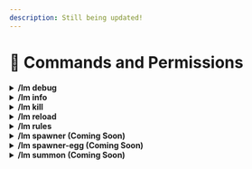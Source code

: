 ```yaml
---
description: Still being updated!
---
```


# 🔑 Commands and Permissions

<details>

<summary><strong>/lm debug</strong></summary>

To understand your _set-debug_ options, refer to the [Debugging](debugging.md) section of the wiki.

* `/lm debug chunk-kill-count reset` \
  Resets chunk kill count system to zero.
* `/lm debug create-zip` \
  Provides method to create a debug zip file for developers to review. Requires `confirm` statement to perform.
* `/lm debug disable` \
  `/lm debug disable-all` \
  Disables the **Debug** system output.
* `/lm debug enable <set-debug>` \
  Enables a singular _debug filter_ which will respect any `filter-results` settings.
* `/lm debug enable-all` \
  Enables all _debug filters_ which will respect filter-results except for _set-debug_.
* `/lm debug enable-timer <time>` \
  Enables the **Debug** system for a set period of time which will respect any `filter-results` settings.&#x20;
* `/lm debug filter-results`&#x20;
  * `... clear-all-filters` \
    Clears any established `filter-result` settings, resetting to default state.
  * `... listen-for <both|success|failure>` \
    Establish how **Debug** will consider the output of any _set-debug_ option based on whether the event _succeeded_, _failed_, or if _either_ occurred.&#x20;
  * `... set-debug <add|clear|remove> <set-debug>` \
    Establish what **Debug** options will be considered. You can _add_ or _remove_ a _set-debug_, or _clear_ all values for _set-debug_ filter.
  * `... set-distance-from-players <distance>` \
    Establish how far away from any player the activated **Debug** options will listen for mobs to conduct any activated debug options measured in blocks.
  * `... set-entities <add|clear|remove> <entity>` \
    Establish what mobs will be considered. You can _add_ or _remove_ a mob, or _clear_ all mobs from the filter.
  * `... set-players <add|clear|remove> <player>` \
    Establish what players around which the debug will be performed. If no player specified, the command initiator will be the player used. You can _add_ or _remove_ a player, or _clear_ all players from the filter.
  * `... set-rules <add|clear|remove> <rule>` \
    Establish what rules will be listened for when they are processed, either failed or successful. You can _add_ or _remove_ a rule, or _clear_ all rules from the filter.
  * `... set-y-height <clear|max-y-height|min-y-height> <height>` \
    Establish a min or max Y-Height, restricting the **Debug** options to the height range.
* `/lm debug lew-clear` \
  Clears the LivingEntityWrapper \[LEW] class.
* `/lm debug lew-debug` \
  Outputs the current LivingEntityWrapper \[LEW] state.

</details>

<details>

<summary><strong>/lm info</strong></summary>

**LevelledMobs v4**\
_The Ultimate Mob Levelling Solution_

Maintainers: Penalbuffalo, lokka30, and UltimaOath\
Check [Developers and Contributors](../credits-and-misc/developers-and-contributors.md) for more details!

</details>

<details>

<summary><strong>/lm kill</strong></summary>

* `/lm kill all`&#x20;
  * `... <world> <flag>` \
    When killing _all_ mobs, you can specify what _worlds_ or additional _flags_ you want to apply to the kill-all command. \
    The `flag` setting refers to possible flags to add ot the kill-all.
    * `/nodrops`   |   Will not cause the entities' drops to happen when they are killed.
    * `/levels <range>`   |   Will limit the kill command to the specified level range.
* `/lm kill near <amount>` \
  Kills all levelled mobs within the specified blocks of the player.

</details>

<details>

<summary><strong>/lm reload</strong></summary>

Performs a reload of the LevelledMobs plugin, including reprocessing the configuration files.

</details>

<details>

<summary><strong>/lm rules</strong></summary>

* `/lm rules force-all` \
  Force LevelledMobs to perform a reload, and then to reprocess all loaded mobs to ensure they are matching the latest rules and settings.
* `/lm rules <help-discord|help-wiki>` \
  Provides links to the Support Discord and the LevelledMobs4 Wiki.
* `/lm rules reset <challenge>` \
  Provides an easy to use reset mechanism which allows you to preset the enabled difficulty of the default rules configuration file. Requires `confirm` statement to perform.
* `/lm rules show-all <console>` \
  Will output all registered **Presets**, **Default Rule**, and **Custom Rules**. Adding `console` to the end of the command will instead output the results to console (recommended, many lines of text).
* `/lm rules show-effective <console> <looking-at>` \
  Will output the effective rules of the nearest mob to the player within ten blocks. Adding `console` to the end of the command will instead output the results to console (recommended, many lines of text). Adding `looking-at` to the end of the command will limit the commands' reach to whichever mob you were looking at with your crosshairs.
* `/lm rules show-rule <rule> <console>` \
  Will output the details registerred by LevelledMobs concerning the specified `rule`. Adding `console` to the end of the command will instead output the results to console (recommended, can be many lines of text).
* `/lm rules show-temp-disabled` \
  If a **Custom Rule** has been disabled due to a _cooldown_ condition, it will be listed here.

</details>

<details>

<summary><strong>/lm spawner (Coming Soon)</strong></summary>

* Coming Soon

</details>

<details>

<summary><strong>/lm spawner-egg (Coming Soon)</strong></summary>

* Coming Soon

</details>

<details>

<summary><strong>/lm summon (Coming Soon)</strong></summary>

* Coming Soon

</details>

